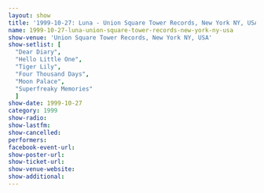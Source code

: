 ```yaml
---
layout: show
title: '1999-10-27: Luna - Union Square Tower Records, New York NY, USA'
name: 1999-10-27-luna-union-square-tower-records-new-york-ny-usa
show-venue: 'Union Square Tower Records, New York NY, USA'
show-setlist: [
  "Dear Diary",
  "Hello Little One",
  "Tiger Lily",
  "Four Thousand Days",
  "Moon Palace",
  "Superfreaky Memories"
  ]
show-date: 1999-10-27
category: 1999
show-radio: 
show-lastfm: 
show-cancelled: 
performers: 
facebook-event-url: 
show-poster-url: 
show-ticket-url: 
show-venue-website: 
show-additional: 
---
```


